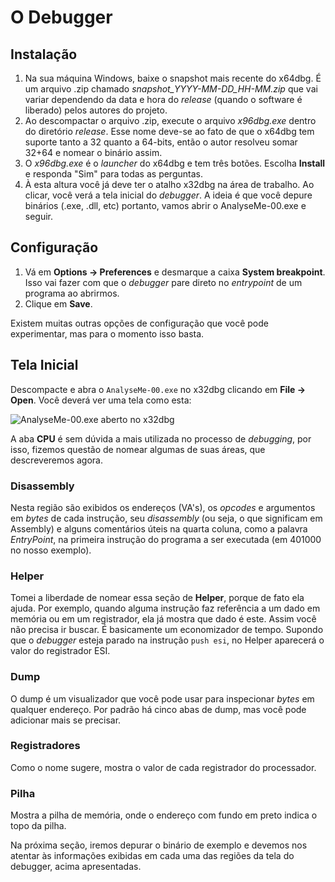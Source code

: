 # O Debugger

## Instalação

1. Na sua máquina Windows, baixe o snapshot mais recente do x64dbg. É um arquivo .zip chamado _snapshot\_YYYY-MM-DD\_HH-MM.zip_ que vai variar dependendo da data e hora do _release_ (quando o software é liberado) pelos autores do projeto.
2. Ao descompactar o arquivo .zip, execute o arquivo _x96dbg.exe_ dentro do diretório _release_. Esse nome deve-se ao fato de que o x64dbg tem suporte tanto a 32 quanto a 64-bits, então o autor resolveu somar 32+64 e nomear o binário assim.
3. O _x96dbg.exe_ é o _launcher_ do x64dbg e tem três botões. Escolha **Install** e responda "Sim" para todas as perguntas.
4. À esta altura você já deve ter o atalho x32dbg na área de trabalho. Ao clicar, você verá a tela inicial do _debugger_. A ideia é que você depure binários (.exe, .dll, etc) portanto, vamos abrir o AnalyseMe-00.exe e seguir.

## Configuração

1. Vá em **Options -> Preferences** e desmarque a caixa **System breakpoint**. Isso vai fazer com que o _debugger_ pare direto no _entrypoint_ de um programa ao abrirmos.
2. Clique em **Save**.

Existem muitas outras opções de configuração que você pode experimentar, mas para o momento isso basta.

## Tela Inicial

Descompacte e abra o `AnalyseMe-00.exe` no x32dbg clicando em **File -> Open**. Você deverá ver uma tela como esta:

![AnalyseMe-00.exe aberto no x32dbg](../.gitbook/assets/x32dbg\_01.png)

A aba **CPU** é sem dúvida a mais utilizada no processo de _debugging_, por isso, fizemos questão de nomear algumas de suas áreas, que descreveremos agora.

### Disassembly

Nesta região são exibidos os endereços (VA's), os _opcodes_ e argumentos em _bytes_ de cada instrução, seu _disassembly_ (ou seja, o que significam em Assembly) e alguns comentários úteis na quarta coluna, como a palavra _EntryPoint_, na primeira instrução do programa a ser executada (em 401000 no nosso exemplo).

### Helper

Tomei a liberdade de nomear essa seção de **Helper**, porque de fato ela ajuda. Por exemplo, quando alguma instrução faz referência a um dado em memória ou em um registrador, ela já mostra que dado é este. Assim você não precisa ir buscar. É basicamente um economizador de tempo. Supondo que o _debugger_ esteja parado na instrução `push esi`, no Helper aparecerá o valor do registrador ESI.

### Dump

O dump é um visualizador que você pode usar para inspecionar _bytes_ em qualquer endereço. Por padrão há cinco abas de dump, mas você pode adicionar mais se precisar.

### Registradores

Como o nome sugere, mostra o valor de cada registrador do processador.

### Pilha

Mostra a pilha de memória, onde o endereço com fundo em preto indica o topo da pilha.

Na próxima seção, iremos depurar o binário de exemplo e devemos nos atentar às informações exibidas em cada uma das regiões da tela do debugger, acima apresentadas.
